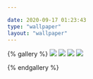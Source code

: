 ```yaml
---

date: 2020-09-17 01:23:43
type: "wallpaper"
layout: "wallpaper"
---
```

{% gallery %}
![](https://cdn.jsdelivr.net/npm/npmmechenik@1.0.3/ig/wallhaven-6od3px_3840x2160.png)
![](https://cdn.jsdelivr.net/npm/npmmechenik@1.0.6/ig/8oev1j_1920x1080.png)
![](https://cdn.jsdelivr.net/npm/npmmechenik@1.0.6/ig/8ok7vk_3840x2160.png)
![](https://cdn.jsdelivr.net/npm/npmmechenik@1.0.6/ig/g75r7d_1920x1080.png)

{% endgallery %}
